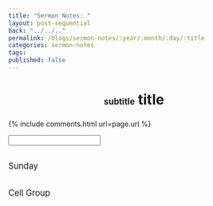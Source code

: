 ```yaml
---
title: "Sermon Notes: "
layout: post-sequential
back: "../../.."
permalink: /blogs/sermon-notes/:year/:month/:day/:title
categories: sermon-notes
tags: 
published: false
---
```


<style>
    h1, h3{
        text-align: center;
    }
</style>

# <span style="font-size:60%;">subtitle</span> title

### <span class="timestamp"></span>



<!--
<span class='disable-selection' ondblclick="this.innerHTML=''">&lt;<b>REDACTED</b>&gt;</span>
-->
{% include comments.html url=page.url %}

<input id="password-input" type="password" class="text-secret" onkeyup="unlock()" autocomplete="off">

<span class="disable-selection" id="truth" style="display:block;"><br><span style="font-size:120%;">Sunday</span><br> <br><br><span style="font-size:120%;">Cell Group</span><br> </span>
